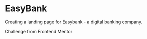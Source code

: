 # EasyBank
Creating a landing page for Easybank - a digital banking company. 

Challenge from Frontend Mentor
